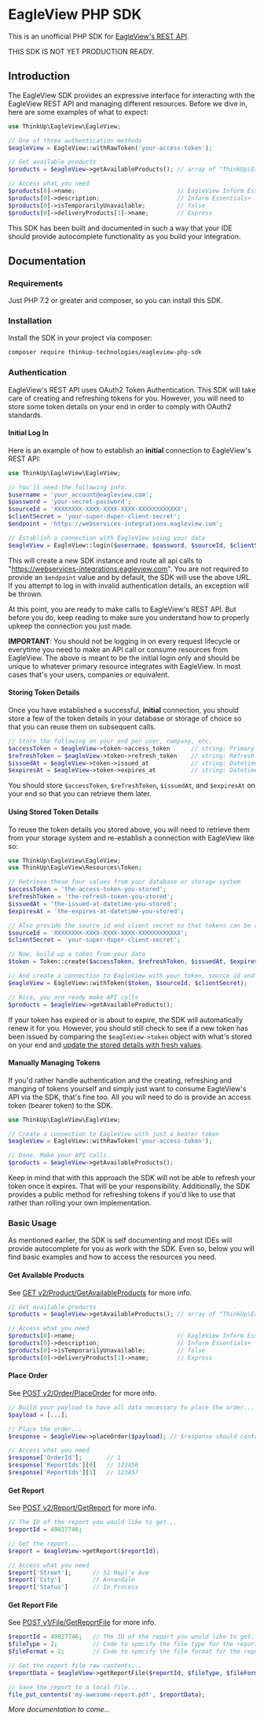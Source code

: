 # EagleView PHP SDK

This is an unofficial PHP SDK for [EagleView's REST API](https://restdoc.eagleview.com/).

THIS SDK IS NOT YET PRODUCTION READY.

## Introduction

The EagleView SDK provides an expressive interface for interacting with the EagleView REST API and managing different resources. Before we dive in, here are some examples of what to expect:

```php
use ThinkUp\EagleView\EagleView;

// One of three authentication methods
$eagleView = EagleView::withRawToken('your-access-token');

// Get available products
$products = $eagleView->getAvailableProducts(); // array of "ThinkUp\EagleView\Resources\Product" objects

// Access what you need
$products[0]->name;                             // EagleView Inform Essentials+
$products[0]->description;                      // Inform Essentials+
$products[0]->isTemporarilyUnavailable;         // false
$products[0]->deliveryProducts[1]->name;        // Express
```

This SDK has been built and documented in such a way that your IDE should provide autocomplete functionality as you build your integration.

## Documentation

### Requirements

Just PHP 7.2 or greater and composer, so you can install this SDK.

### Installation

Install the SDK in your project via composer:

```bash
composer require thinkup-technologies/eagleview-php-sdk
```

### Authentication

EagleView's REST API uses OAuth2 Token Authentication. This SDK will take care of creating and refreshing tokens for you. However, you will need to store some token details on your end in order to comply with OAuth2 standards.

#### Initial Log In

Here is an example of how to establish an **initial** connection to EagleView's REST API:

```php
use ThinkUp\EagleView\EagleView;

// You'll need the following info:
$username = 'your_account@eagleview.com';
$password = 'your-secret-password';
$sourceId = 'XXXXXXXX-XXXX-XXXX-XXXX-XXXXXXXXXXXX';
$clientSecret = 'your-super-duper-client-secret';
$endpoint = 'https://webservices-integrations.eagleview.com';

// Establish a connection with EagleView using your data
$eagleView = EagleView::login($username, $password, $sourceId, $clientSecret, $endpoint);
```

This will create a new SDK instance and route all api calls to "https://webservices-integrations.eagleview.com". You are not required to provide an `$endpoint` value and by default, the SDK will use the above URL. If you attempt to log in with invalid authentication details, an exception will be thrown.

At this point, you are ready to make calls to EagleView's REST API. But before you do, keep reading to make sure you understand how to properly upkeep the connection you just made.

**IMPORTANT**: You should not be logging in on every request lifecycle or everytime you need to make an API call or consume resources from EagleView. The above is meant to be the initial login only and should be unique to whatever primary resource integrates with EagleView. In most cases that's your users, companies or equivalent.

#### Storing Token Details

Once you have established a successful, **initial** connection, you should store a few of the token details in your database or storage of choice so that you can reuse them on subsequent calls.

```php
// Store the following on your end per user, company, etc.
$accessToken = $eagleView->token->access_token      // string: Primary token that's used for accessing the API
$refreshToken = $eagleView->token->refresh_token    // string: Refresh token that's used to fetch new access tokens
$issuedAt = $eagleView->token->issued_at            // string: Datetime UTC string of when the token was issued
$expiresAt = $eagleView->token->expires_at          // string: Datetime UTC string of when the token will expire
```

You should store `$accessToken`, `$refreshToken`, `$issuedAt`, and `$expiresAt` on your end so that you can retrieve them later.

#### Using Stored Token Details

To reuse the token details you stored above, you will need to retrieve them from your storage system and re-establish a connection with EagleView like so:

```php
use ThinkUp\EagleView\EagleView;
use ThinkUp\EagleView\Resources\Token;

// Retrieve these four values from your database or storage system
$accessToken = 'the-access-token-you-stored';
$refreshToken = 'the-refresh-token-you-stored';
$issuedAt = 'the-issued-at-datetime-you-stored';
$expiresAt = 'the-expires-at-datetime-you-stored';

// Also provide the source id and client secret so that tokens can be refreshed
$sourceId = 'XXXXXXXX-XXXX-XXXX-XXXX-XXXXXXXXXXXX';
$clientSecret = 'your-super-duper-client-secret';

// Now, build up a token from your data
$token = Token::create($accessToken, $refreshToken, $issuedAt, $expiresAt);

// And create a connection to EagleView with your token, source id and client secret 
$eagleView = EagleView::withToken($token, $sourceId, $clientSecret);

// Nice, you are ready make API calls
$products = $eagleView->getAvailableProducts();
```

If your token has expired or is about to expire, the SDK will automatically renew it for you. However, you should still check to see if a new token has been issued by comparing the `$eagleView->token` object with what's stored on your end and [update the stored details with fresh values](#storing-token-details).

#### Manually Managing Tokens

If you'd rather handle authentication and the creating, refreshing and manging of tokens yourself and simply just want to consume EagleView's API via the SDK, that's fine too. All you will need to do is provide an access token (bearer token) to the SDK.

```php
use ThinkUp\EagleView\EagleView;

// Create a connection to EagleView with just a bearer token
$eagleView = EagleView::withRawToken('your-access-token');

// Done. Make your API calls.
$products = $eagleView->getAvailableProducts();
```

Keep in mind that with this approach the SDK will not be able to refresh your token once it expires. That will be your responsibility. Additionally, the SDK provides a public method for refreshing tokens if you'd like to use that rather than rolling your own implementation.

### Basic Usage

As mentioned earlier, the SDK is self documenting and most IDEs will provide autocomplete for you as work with the SDK. Even so, below you will find basic examples and how to access the resources you need.

#### Get Available Products

See [GET v2/Product/GetAvailableProducts](https://restdoc.eagleview.com/#GetAvailableProducts) for more info.

```php
// Get available products
$products = $eagleView->getAvailableProducts(); // array of "ThinkUp\EagleView\Resources\Product" objects

// Access what you need
$products[0]->name;                             // EagleView Inform Essentials+
$products[0]->description;                      // Inform Essentials+
$products[0]->isTemporarilyUnavailable;         // false
$products[0]->deliveryProducts[1]->name;        // Express
```

#### Place Order

See [POST v2/Order/PlaceOrder](https://restdoc.eagleview.com/#PlaceOrder) for more info.

```php
// Build your payload to have all data necessary to place the order...
$payload = [...];

// Place the order...
$response = $eagleView->placeOrder($payload); // $response should contain an order id as well as report ids

// Access what you need
$response['OrderId'];       // 1
$response['ReportIds'][0]   // 123456
$response['ReportIds'][1]   // 123457
```

#### Get Report

See [POST v2/Report/GetReport](https://restdoc.eagleview.com/#GetReport) for more info.

```php
// The ID of the report you would like to get...
$reportId = 49827746;

// Get the report...
$report = $eagleView->getReport($reportId);

// Access what you need
$report['Street'];      // 52 Mapl'e Ave
$report['City']         // Annandale
$report['Status']       // In Process
```

#### Get Report File

See [POST v1/File/GetReportFile](https://restdoc.eagleview.com/#GetReportFile) for more info.

```php
$reportId = 49827746;   // The ID of the report you would like to get...
$fileType = 2;          // Code to specify the file type for the report (invoice, top image, etc.)
$fileFormat = 2;        // Code to specify the file format for the report (pdf, json, etc.)

// Get the report file raw contents...
$reportData = $eagleView->getReportFile($reportId, $fileType, $fileFormat);

// Save the report to a local file...
file_put_contents('my-awesome-report.pdf', $reportData);
```

_More documentation to come..._
